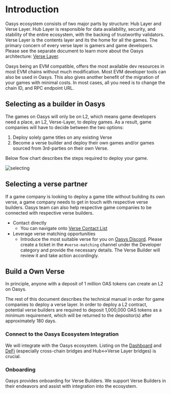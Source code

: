 # Introduction
Oasys ecosystem consists of two major parts by structure: Hub Layer and Verse Layer. Hub Layer is responsible for data availability, security, and stability of the entire ecosystem, with the backing of trustworthy validators. Verse Layer is the contents layer and its the home for all the games. The primary concern of every verse layer is gamers and game developers. Please see the separate document to learn more about the Oasys architecture: [Verse Layer](/docs/architecture/verse-layer/verse-layer).

Oasys being an EVM compatible, offers the most available dev resources in most EVM chains without much modification. Most EVM developer tools can also be used in Oasys. This also gives another benefit of the migration of your games with minimal costs. In most cases, all you need is to change the chain ID, and RPC endpoint URL.

## Selecting as a builder in Oasys
The games on Oasys will only be on L2, which means game developers need a place, an L2, Verse-Layer, to deploy games. As a result, game companies will have to decide between the two options:
1. Deploy solely game titles on any existing Verse
2. Become a verse builder and deploy their own games and/or games sourced from 3rd-parties on their own Verse.

Below flow chart describes the steps required to deploy your game.

![selecting](/img/docs/techdocs/verse/selecting.png)


## Selecting a verse partner
If a game company is looking to deploy a game title without building its own verse, a game company needs to get in touch with respective verse builders. Oasys team can also help respective game companies to be connected with respective verse builders.

- Contact directly
  - You can navigate onto [Verse Contact List](/docs/verse-developer/contact-list)
- Leverage verse matching opportunities
  - Introduce the most suitable verse for you on [Oasys Discord](https://discord.gg/oasysgames). Please create a ticket in the `#verse-matching` channel under the Developer category and provide the necessary details. The Verse Builder will review it and take action accordingly.

## Build a Own Verse
In principle, anyone with a deposit of 1 million OAS tokens can create an L2 on Oasys.

The rest of this document describes the technical manual in order for game companies to deploy a verse layer. In order to deploy a L2 contract, potential verse builders are required to deposit 1,000,000 OAS tokens as a minimum requirement, which will be returned to the depositor(s) after approximately 180 days.

### Connect to the Oasys Ecosystem Integration
We will integrate with the Oasys ecosystem. Listing on the [Dashboard](/docs/ecosystem/Dashboard) and [DeFi](/docs/ecosystem/Defi) (especially cross-chain bridges and Hub↔︎Verse Layer bridges) is crucial.

### Onboarding
Oasys provides onboarding for Verse Builders. We support Verse Builders in their endeavors and assist with integration into the ecosystem.

